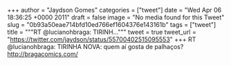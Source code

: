 
+++
author = "Jaydson Gomes"
categories = ["tweet"]
date = "Wed Apr 06 18:36:25 +0000 2011"
draft = false
image = "No media found for this Tweet"
slug = "0b93a50eae714bfd10ed766ef1604376e143161b"
tags = ["tweet"]
title = """RT @lucianohbraga: TIRINH..."""
tweet = true
tweet_url = "https://twitter.com/jaydson/status/55700402515095553"
+++
RT @lucianohbraga: TIRINHA NOVA: quem aí gosta de palhaços? http://bragacomics.com/
